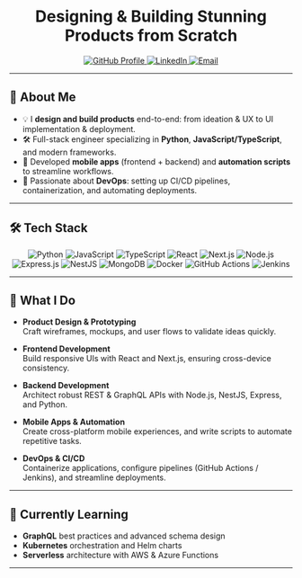 <!--
  Hi there 👋, I'm Deepak!
  Welcome to my GitHub profile.
-->

<h1 align="center">Designing & Building Stunning Products from Scratch</h1>

<p align="center">
  <a href="https://github.com/deepak15deadsec">
    <img src="https://img.shields.io/badge/GitHub-Profile-181717?style=for-the-badge&logo=github" alt="GitHub Profile"/>
  </a>
  <a href="https://www.linkedin.com/in/deepak-aravindan-516919237/">
    <img src="https://img.shields.io/badge/LinkedIn-Connect-blue?style=for-the-badge&logo=linkedin" alt="LinkedIn"/>
  </a>
  <a href="mailto:your.email@deepsprojects10@gmail.com">
    <img src="https://img.shields.io/badge/Email-Me-D14836?style=for-the-badge&logo=gmail" alt="Email"/>
  </a>
</p>

---

## 🌟 About Me

- 💡 I **design and build products** end-to-end: from ideation & UX to UI implementation & deployment.  
- 🛠️ Full-stack engineer specializing in **Python**, **JavaScript/TypeScript**, and modern frameworks.  
- 📲 Developed **mobile apps** (frontend + backend) and **automation scripts** to streamline workflows.  
- 🚀 Passionate about **DevOps**: setting up CI/CD pipelines, containerization, and automating deployments.

---

## 🛠️ Tech Stack

<p align="center">
  <!-- Languages -->
  <img alt="Python" src="https://img.shields.io/badge/Python-3776AB?style=for-the-badge&logo=python&logoColor=FFDF00" />
  <img alt="JavaScript" src="https://img.shields.io/badge/JavaScript-F7DF1E?style=for-the-badge&logo=javascript&logoColor=black" />
  <img alt="TypeScript" src="https://img.shields.io/badge/TypeScript-3178C6?style=for-the-badge&logo=typescript&logoColor=white" />

  <!-- Frontend -->
  <img alt="React" src="https://img.shields.io/badge/React-20232A?style=for-the-badge&logo=react&logoColor=61DAFB" />
  <img alt="Next.js" src="https://img.shields.io/badge/Next.js-000000?style=for-the-badge&logo=nextdotjs&logoColor=white" />

  <!-- Backend -->
  <img alt="Node.js" src="https://img.shields.io/badge/Node.js-339933?style=for-the-badge&logo=nodedotjs&logoColor=white" />
  <img alt="Express.js" src="https://img.shields.io/badge/Express.js-000000?style=for-the-badge&logo=express&logoColor=white" />
  <img alt="NestJS" src="https://img.shields.io/badge/NestJS-E0234E?style=for-the-badge&logo=nestjs&logoColor=white" />

  <!-- Database -->
  <img alt="MongoDB" src="https://img.shields.io/badge/MongoDB-47A248?style=for-the-badge&logo=mongodb&logoColor=white" />

  <!-- DevOps & CI/CD -->
  <img alt="Docker" src="https://img.shields.io/badge/Docker-2496ED?style=for-the-badge&logo=docker&logoColor=white" />
  <img alt="GitHub Actions" src="https://img.shields.io/badge/GitHub_Actions-2088FF?style=for-the-badge&logo=github-actions&logoColor=white" />
  <img alt="Jenkins" src="https://img.shields.io/badge/Jenkins-D24939?style=for-the-badge&logo=jenkins&logoColor=white" />
</p>

---

## 🚀 What I Do

- **Product Design & Prototyping**  
  Craft wireframes, mockups, and user flows to validate ideas quickly.

- **Frontend Development**  
  Build responsive UIs with React and Next.js, ensuring cross-device consistency.

- **Backend Development**  
  Architect robust REST & GraphQL APIs with Node.js, NestJS, Express, and Python.

- **Mobile Apps & Automation**  
  Create cross-platform mobile experiences, and write scripts to automate repetitive tasks.

- **DevOps & CI/CD**  
  Containerize applications, configure pipelines (GitHub Actions / Jenkins), and streamline deployments.

---

## 🌱 Currently Learning

- **GraphQL** best practices and advanced schema design  
- **Kubernetes** orchestration and Helm charts  
- **Serverless** architecture with AWS & Azure Functions  

---


